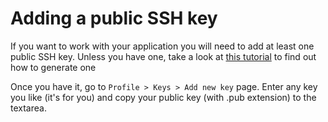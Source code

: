 # Adding a public SSH key

If you want to work with your application you will need to add at least one public SSH key. Unless you have one, take a look at [this tutorial](https://git-scm.com/book/en/v2/Git-on-the-Server-Generating-Your-SSH-Public-Key) to find out how to generate one

Once you have it, go to `Profile > Keys > Add new key` page. Enter any key you like (it's for you) and copy your public key (with .pub extension) to the textarea.